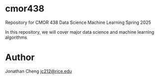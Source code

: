 # cmor438
Repository for CMOR 438 Data Science Machine Learning Spring 2025

In this repository, we will cover major data science and machine learning algorithms

# Author
Jonathan Cheng
jc212@rice.edu
